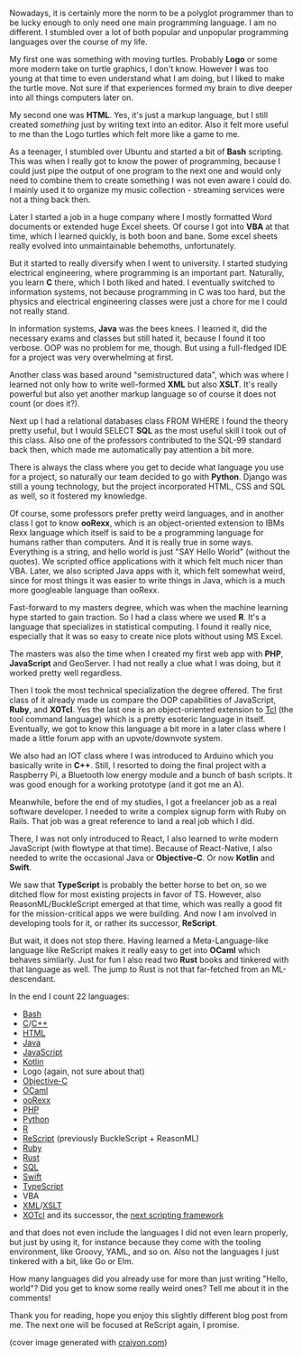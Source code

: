 Nowadays, it is certainly more the norm to be a polyglot programmer than to be lucky enough to only need one main programming language. I am no different. I stumbled over a lot of both popular and unpopular programming languages over the course of my life.

My first one was something with moving turtles. Probably **Logo** or some more modern take on turtle graphics, I don't know. However I was too young at that time to even understand what I am doing, but I liked to make the turtle move. Not sure if that experiences formed my brain to dive deeper into all things computers later on.

My second one was **HTML**. Yes, it's just a markup language, but I still created _something_ just by writing text into an editor. Also it felt more useful to me than the Logo turtles which felt more like a game to me.

As a teenager, I stumbled over Ubuntu and started a bit of **Bash** scripting. This was when I really got to know the power of programming, because I could just pipe the output of one program to the next one and would only need to combine them to create something I was not even aware I could do. I mainly used it to organize my music collection - streaming services were not a thing back then.

Later I started a job in a huge company where I mostly formatted Word documents or extended huge Excel sheets. Of course I got into **VBA** at that time, which I learned quickly, is both boon and bane. Some excel sheets really evolved into unmaintainable behemoths, unfortunately.

But it started to really diversify when I went to university. I started studying electrical engineering, where programming is an important part. Naturally, you learn **C** there, which I both liked and hated. I eventually switched to information systems, not because programming in C was too hard, but the physics and electrical engineering classes were just a chore for me I could not really stand.

In information systems, **Java** was the bees knees. I learned it, did the necessary exams and classes but still hated it, because I found it too verbose. OOP was no problem for me, though. But using a full-fledged IDE for a project was very overwhelming at first.

Another class was based around "semistructured data", which was where I learned not only how to write well-formed **XML** but also **XSLT**. It's really powerful but also yet another markup language so of course it does not count (or does it?).

Next up I had a relational databases class FROM WHERE I found the theory pretty useful, but I would SELECT **SQL** as the most useful skill I took out of this class. Also one of the professors contributed to the SQL-99 standard back then, which made me automatically pay attention a bit more.

There is always the class where you get to decide what language you use for a project, so naturally our team decided to go with **Python**. Django was still a young technology, but the project incorporated HTML, CSS and SQL as well, so it fostered my knowledge.

Of course, some professors prefer pretty weird languages, and in another class I got to know **ooRexx**, which is an object-oriented extension to IBMs Rexx language which itself is said to be a programming language for humans rather than computers. And it is really true in some ways. Everything is a string, and hello world is just "SAY Hello World" (without the quotes). We scripted office applications with it which felt much nicer than VBA. Later, we also scripted Java apps with it, which felt somewhat weird, since for most things it was easier to write things in Java, which is a much more googleable language than ooRexx.

Fast-forward to my masters degree, which was when the machine learning hype started to gain traction. So I had a class where we used **R**. It's a language that specializes in statistical computing. I found it really nice, especially that it was so easy to create nice plots without using MS Excel.

The masters was also the time when I created my first web app with **PHP**, **JavaScript** and GeoServer. I had not really a clue what I was doing, but it worked pretty well regardless.

Then I took the most technical specialization the degree offered. The first class of it already made us compare the OOP capabilities of JavaScript, **Ruby**, and **XOTcl**. Yes the last one is an object-oriented extension to [Tcl](https://www.tcl.tk/) (the tool command language) which is a pretty esoteric language in itself. Eventually, we got to know this language a bit more in a later class where I made a little forum app with an upvote/downvote system.

We also had an IOT class where I was introduced to Arduino which you basically write in **C++**. Still, I resorted to doing the final project with a Raspberry Pi, a Bluetooth low energy module and a bunch of bash scripts. It was good enough for a working prototype (and it got me an A).

Meanwhile, before the end of my studies, I got a freelancer job as a real software developer. I needed to write a complex signup form with Ruby on Rails. That job was a great reference to land a real job which I did.

There, I was not only introduced to React, I also learned to write modern JavaScript (with flowtype at that time). Because of React-Native, I also needed to write the occasional Java or **Objective-C**. Or now **Kotlin** and **Swift**.

We saw that **TypeScript** is probably the better horse to bet on, so we ditched flow for most existing projects in favor of TS. However, also ReasonML/BuckleScript emerged at that time, which was really a good fit for the mission-critical apps we were building. And now I am involved in developing tools for it, or rather its successor, **ReScript**.

But wait, it does not stop there. Having learned a Meta-Language-like language like ReScript makes it really easy to get into **OCaml** which behaves similarly. Just for fun I also read two **Rust** books and tinkered with that language as well. The jump to Rust is not that far-fetched from an ML-descendant.

In the end I count 22 languages:

- [Bash](https://www.gnu.org/software/bash/)
- [C](https://www.open-std.org/jtc1/sc22/wg14/)/[C++](https://www.open-std.org/jtc1/sc22/wg21/)
- [HTML](https://html.spec.whatwg.org/)
- [Java](https://www.java.com/en/)
- [JavaScript](https://tc39.es/ecma262/)
- [Kotlin](https://kotlinlang.org/)
- Logo (again, not sure about that)
- [Objective-C](https://developer.apple.com/library/archive/documentation/Cocoa/Conceptual/ProgrammingWithObjectiveC/Introduction/Introduction.html)
- [OCaml](https://ocaml.org/)
- [ooRexx](https://www.oorexx.org/about.html)
- [PHP](https://www.php.net/)
- [Python](https://www.python.org/)
- [R](https://www.r-project.org/)
- [ReScript](https://rescript-lang.org/) (previously BuckleScript + ReasonML)
- [Ruby](https://www.ruby-lang.org/en/)
- [Rust](https://www.rust-lang.org/)
- [SQL](https://www.postgresql.org/)
- [Swift](https://www.swift.org/)
- [TypeScript](https://www.typescriptlang.org/)
- VBA
- [XML](https://www.w3.org/XML/)/[XSLT](https://www.w3.org/TR/xslt-30/)
- [XOTcl](http://media.wu.ac.at/) and its successor, the [next scripting framework](https://next-scripting.org/xowiki/about)

and that does not even include the languages I did not even learn properly, but just by using it, for instance because they come with the tooling environment, like Groovy, YAML, and so on. Also not the languages I just tinkered with a bit, like Go or Elm.

How many languages did you already use for more than just writing "Hello, world"? Did you get to know some really weird ones? Tell me about it in the comments!

Thank you for reading, hope you enjoy this slightly different blog post from me. The next one will be focused at ReScript again, I promise.

(cover image generated with [craiyon.com](https://www.craiyon.com/))
